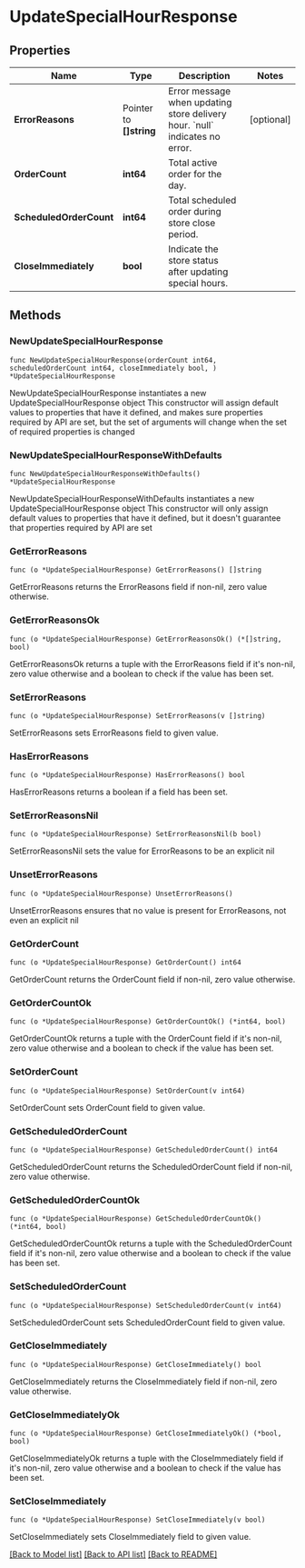 # UpdateSpecialHourResponse

## Properties

Name | Type | Description | Notes
------------ | ------------- | ------------- | -------------
**ErrorReasons** | Pointer to **[]string** | Error message when updating store delivery hour. &#x60;null&#x60; indicates no error. | [optional] 
**OrderCount** | **int64** | Total active order for the day. | 
**ScheduledOrderCount** | **int64** | Total scheduled order during store close period. | 
**CloseImmediately** | **bool** | Indicate the store status after updating special hours. | 

## Methods

### NewUpdateSpecialHourResponse

`func NewUpdateSpecialHourResponse(orderCount int64, scheduledOrderCount int64, closeImmediately bool, ) *UpdateSpecialHourResponse`

NewUpdateSpecialHourResponse instantiates a new UpdateSpecialHourResponse object
This constructor will assign default values to properties that have it defined,
and makes sure properties required by API are set, but the set of arguments
will change when the set of required properties is changed

### NewUpdateSpecialHourResponseWithDefaults

`func NewUpdateSpecialHourResponseWithDefaults() *UpdateSpecialHourResponse`

NewUpdateSpecialHourResponseWithDefaults instantiates a new UpdateSpecialHourResponse object
This constructor will only assign default values to properties that have it defined,
but it doesn't guarantee that properties required by API are set

### GetErrorReasons

`func (o *UpdateSpecialHourResponse) GetErrorReasons() []string`

GetErrorReasons returns the ErrorReasons field if non-nil, zero value otherwise.

### GetErrorReasonsOk

`func (o *UpdateSpecialHourResponse) GetErrorReasonsOk() (*[]string, bool)`

GetErrorReasonsOk returns a tuple with the ErrorReasons field if it's non-nil, zero value otherwise
and a boolean to check if the value has been set.

### SetErrorReasons

`func (o *UpdateSpecialHourResponse) SetErrorReasons(v []string)`

SetErrorReasons sets ErrorReasons field to given value.

### HasErrorReasons

`func (o *UpdateSpecialHourResponse) HasErrorReasons() bool`

HasErrorReasons returns a boolean if a field has been set.

### SetErrorReasonsNil

`func (o *UpdateSpecialHourResponse) SetErrorReasonsNil(b bool)`

 SetErrorReasonsNil sets the value for ErrorReasons to be an explicit nil

### UnsetErrorReasons
`func (o *UpdateSpecialHourResponse) UnsetErrorReasons()`

UnsetErrorReasons ensures that no value is present for ErrorReasons, not even an explicit nil
### GetOrderCount

`func (o *UpdateSpecialHourResponse) GetOrderCount() int64`

GetOrderCount returns the OrderCount field if non-nil, zero value otherwise.

### GetOrderCountOk

`func (o *UpdateSpecialHourResponse) GetOrderCountOk() (*int64, bool)`

GetOrderCountOk returns a tuple with the OrderCount field if it's non-nil, zero value otherwise
and a boolean to check if the value has been set.

### SetOrderCount

`func (o *UpdateSpecialHourResponse) SetOrderCount(v int64)`

SetOrderCount sets OrderCount field to given value.


### GetScheduledOrderCount

`func (o *UpdateSpecialHourResponse) GetScheduledOrderCount() int64`

GetScheduledOrderCount returns the ScheduledOrderCount field if non-nil, zero value otherwise.

### GetScheduledOrderCountOk

`func (o *UpdateSpecialHourResponse) GetScheduledOrderCountOk() (*int64, bool)`

GetScheduledOrderCountOk returns a tuple with the ScheduledOrderCount field if it's non-nil, zero value otherwise
and a boolean to check if the value has been set.

### SetScheduledOrderCount

`func (o *UpdateSpecialHourResponse) SetScheduledOrderCount(v int64)`

SetScheduledOrderCount sets ScheduledOrderCount field to given value.


### GetCloseImmediately

`func (o *UpdateSpecialHourResponse) GetCloseImmediately() bool`

GetCloseImmediately returns the CloseImmediately field if non-nil, zero value otherwise.

### GetCloseImmediatelyOk

`func (o *UpdateSpecialHourResponse) GetCloseImmediatelyOk() (*bool, bool)`

GetCloseImmediatelyOk returns a tuple with the CloseImmediately field if it's non-nil, zero value otherwise
and a boolean to check if the value has been set.

### SetCloseImmediately

`func (o *UpdateSpecialHourResponse) SetCloseImmediately(v bool)`

SetCloseImmediately sets CloseImmediately field to given value.



[[Back to Model list]](../README.md#documentation-for-models) [[Back to API list]](../README.md#documentation-for-api-endpoints) [[Back to README]](../README.md)


